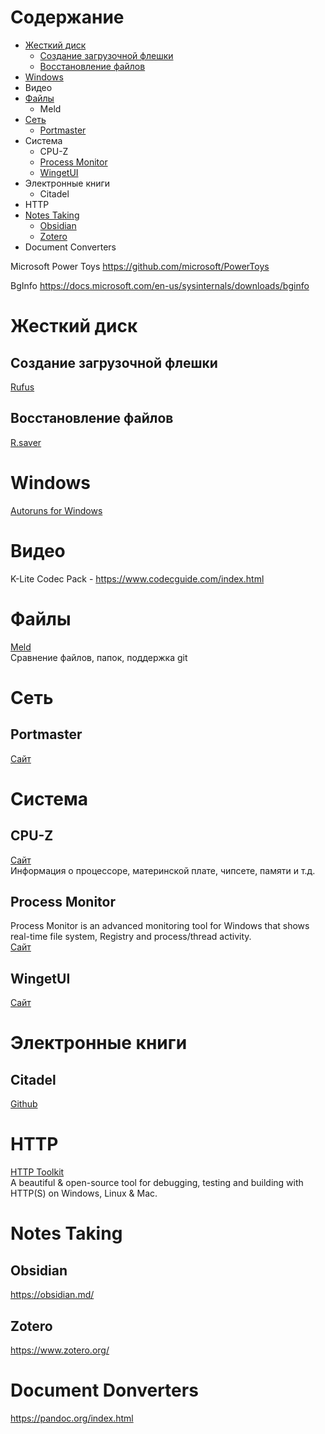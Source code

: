 # Содержание
* [Жесткий диск](#жесткий-диск)
  * [Создание загрузочной флешки](#создание-загрузочной-флешки)
  * [Восстановление файлов](#восстановление-файлов)
* [Windows](#windows)
* Видео
* [Файлы](#файлы)
  * Meld
* [Сеть](#сеть)
  * [Portmaster](#portmaster)
* Система
  * CPU-Z
  * [Process Monitor](#process-monitor)
  * [WingetUI](#wingetui)
* Электронные книги
  * Citadel
* HTTP
* [Notes Taking](#notes-taking)
  * [Obsidian](#obsidian)
  * [Zotero](#zotero)
* Document Converters

Microsoft Power Toys
https://github.com/microsoft/PowerToys

BgInfo
https://docs.microsoft.com/en-us/sysinternals/downloads/bginfo

# Жесткий диск
## Создание загрузочной флешки
[Rufus](https://rufus.ie/)
## Восстановление файлов
[R.saver](https://rlab.ru/tools/rsaver.html)

# Windows
[Autoruns for Windows](https://learn.microsoft.com/en-us/sysinternals/downloads/autoruns)

# Видео
K-Lite Codec Pack - https://www.codecguide.com/index.html

# Файлы
[Meld](http://meldmerge.org/)  
Сравнение файлов, папок, поддержка git

# Сеть
## Portmaster
[Сайт](https://safing.io/)

# Система
## CPU-Z
[Сайт](https://www.cpuid.com/softwares/cpu-z.html)  
Информация о процессоре, материнской плате, чипсете, памяти и т.д.
## Process Monitor
Process Monitor is an advanced monitoring tool for Windows that shows real-time file system, Registry and process/thread activity.  
[Сайт](https://learn.microsoft.com/en-us/sysinternals/downloads/procmon)
## WingetUI
[Сайт](https://www.marticliment.com/wingetui)

# Электронные книги
## Citadel
[Github](https://github.com/every-day-things/citadel)

# HTTP
[HTTP Toolkit](https://httptoolkit.com/)  
A beautiful & open-source tool for debugging, testing and building with HTTP(S) on Windows, Linux & Mac.

# Notes Taking
## Obsidian
https://obsidian.md/
## Zotero
https://www.zotero.org/

# Document Donverters
https://pandoc.org/index.html
# 
